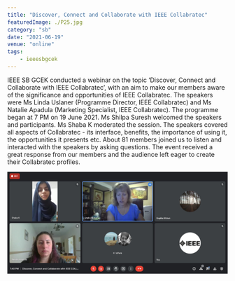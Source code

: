 ```yaml
---
title: "Discover, Connect and Collaborate with IEEE Collabratec"
featuredImage: ./P25.jpg
category: "sb"
date: "2021-06-19"
venue: "online"
tags:
    - ieeesbgcek
---
```

IEEE SB GCEK conducted a webinar on the topic ‘Discover, Connect and Collaborate with IEEE Collabratec’, with an aim to make our members aware of the significance and opportunities of IEEE Collabratec. The speakers were Ms Linda Uslaner (Programme Director, IEEE Collabratec) and Ms Natalie Apadula (Marketing Specialist, IEEE Collabratec).  The programme began at 7 PM on 19 June 2021. Ms Shilpa Suresh welcomed the speakers and participants. Ms Shaba K moderated the session. The speakers covered all aspects of Collabratec - its interface, benefits, the importance of using it, the opportunities it presents etc. About 81 members joined us to listen and interacted with the speakers by asking questions.
The event received a great response from our members and the audience left eager to create their Collabratec profiles.


![Discover, Connect and Collaborate with IEEE Collabratec](./P26.jpg)

        